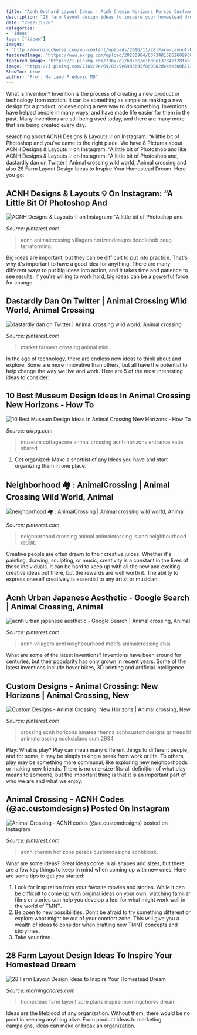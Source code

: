 ```yaml
---
title: "Acnh Orchard Layout Ideas - Acnh Chemin Horizons Persos Customdesigns Acnhkiosk"
description: "28 farm layout design ideas to inspire your homestead dream"
date: "2022-11-28"
categories:
- "ideas"
tags: ["ideas"]
images:
- "http://morningchores.com/wp-content/uploads/2016/11/28-Farm-Layout-Design-Ideas-to-Inspire-Your-Homestead-FB.jpg"
featuredImage: "https://www.akrpg.com/upload/20200904/6373481686260990019083762.png"
featured_image: "https://i.pinimg.com/736x/e1/b0/0e/e1b00e13734ef28f403aae52f717ef6c.jpg"
image: "https://i.pinimg.com/736x/9e/69/83/9e6983b95f8d0882de4de300b173a634.jpg"
ShowToc: true
author: "Prof. Mariano Predovic MD"
---
```



What is Invention?
Invention is the process of creating a new product or technology from scratch. It can be something as simple as making a new design for a product, or developing a new way to do something. Inventions have helped people in many ways, and have made life easier for them in the past. Many inventions are still being used today, and there are many more that are being created every day.

	

		
searching about ACNH Designs &amp; Layouts 💡 on Instagram: “A little bit of Photoshop and you've came to the right place. We have 8 Pictures about ACNH Designs &amp; Layouts 💡 on Instagram: “A little bit of Photoshop and like ACNH Designs &amp; Layouts 💡 on Instagram: “A little bit of Photoshop and, dastardly dan on Twitter | Animal crossing wild world, Animal crossing and also 28 Farm Layout Design Ideas to Inspire Your Homestead Dream. Here you go:
		
    
## ACNH Designs &amp; Layouts 💡 On Instagram: “A Little Bit Of Photoshop And

<img loading=lazy src="https://i.pinimg.com/736x/77/3c/a4/773ca40706c9c4e1d41e490a77c69dfe.jpg" onerror="this.onerror=null;this.src='https://tse4.mm.bing.net/th?id=OIP.6ejkKAqmsyn_KN7a3umZNQHaHa&amp;pid=15.1';" alt="ACNH Designs &amp; Layouts 💡 on Instagram: “A little bit of Photoshop and">

_Source: pinterest.com_

>acnh animalcrossing villagers horizondesigns doodlebob zeug terraforming. 

	

Big ideas are important, but they can be difficult to put into practice. That's why it's important to have a good idea for anything. There are many different ways to put big ideas into action, and it takes time and patience to see results. If you're willing to work hard, big ideas can be a powerful force for change.

    
## Dastardly Dan On Twitter | Animal Crossing Wild World, Animal Crossing

<img loading=lazy src="https://i.pinimg.com/736x/9e/69/83/9e6983b95f8d0882de4de300b173a634.jpg" onerror="this.onerror=null;this.src='https://tse3.mm.bing.net/th?id=OIP.C9fmQTB8cDIu_dGEZgpTXwHaEK&amp;pid=15.1';" alt="dastardly dan on Twitter | Animal crossing wild world, Animal crossing">

_Source: pinterest.com_

>market farmers crossing animal mini. 

	

In the age of technology, there are endless new ideas to think about and explore. Some are more innovative than others, but all have the potential to help change the way we live and work. Here are 5 of the most interesting ideas to consider: 

    
## 10 Best Museum Design Ideas In Animal Crossing New Horizons - How To

<img loading=lazy src="https://www.akrpg.com/upload/20200904/6373481686260990019083762.png" onerror="this.onerror=null;this.src='https://tse3.mm.bing.net/th?id=OIP.-6nyVsBZnSKwxOD5QK5DTQHaEJ&amp;pid=15.1';" alt="10 Best Museum Design Ideas In Animal Crossing New Horizons - How To">

_Source: akrpg.com_

>museum cottagecore animal crossing acnh horizons entrance katie shared. 

	

1. Get organized: Make a shortlist of any Ideas you have and start organizing them in one place.

    
## Neighborhood 🏘 : AnimalCrossing | Animal Crossing Wild World, Animal

<img loading=lazy src="https://i.pinimg.com/736x/69/7d/1f/697d1f2224d494eaec9d9a3b4f04a7b3.jpg" onerror="this.onerror=null;this.src='https://tse4.mm.bing.net/th?id=OIP.4gmfxV5FV7A44FAcpbpGGQHaER&amp;pid=15.1';" alt="neighborhood 🏘 : AnimalCrossing | Animal crossing wild world, Animal">

_Source: pinterest.com_

>neighborhood crossing animal animalcrossing island neighbourhood reddit. 

	

Creative people are often drawn to their creative juices. Whether it's painting, drawing, sculpting, or music, creativity is a constant in the lives of these individuals. It can be hard to keep up with all the new and exciting creative ideas out there, but the rewards are well worth it. The ability to express oneself creatively is essential to any artist or musician.

    
## Acnh Urban Japanese Aesthetic - Google Search | Animal Crossing, Animal

<img loading=lazy src="https://i.pinimg.com/736x/0a/15/a7/0a15a725957643cc900390054ec3938f.jpg" onerror="this.onerror=null;this.src='https://tse4.mm.bing.net/th?id=OIP.JD9s2e0Yh5QHd4qmB_9nUwHaEK&amp;pid=15.1';" alt="acnh urban japanese aesthetic - Google Search | Animal crossing, Animal">

_Source: pinterest.com_

>acnh villagers acnl neighbourhood motifs animalcrossing chai. 

	

What are some of the latest inventions?
Inventions have been around for centuries, but their popularity has only grown in recent years. Some of the latest inventions include hover bikes, 3D printing and artificial intelligence.

    
## Custom Designs - Animal Crossing: New Horizons | Animal Crossing, New

<img loading=lazy src="https://i.pinimg.com/736x/e1/b0/0e/e1b00e13734ef28f403aae52f717ef6c.jpg" onerror="this.onerror=null;this.src='https://tse2.mm.bing.net/th?id=OIP.QB2OLBl4G_MVNVJ7a9bGhwHaEK&amp;pid=15.1';" alt="Custom Designs - Animal Crossing: New Horizons | Animal crossing, New">

_Source: pinterest.com_

>crossing acnh horizons lunatea rhenna acnhcustomdesigns qr trees hi animalcrossing nooksisland sum 2934. 

	

Play: What is play?
Play can mean many different things to different people, and for some, it may be simply taking a break from work or life. To others, play may be something more communal, like exploring new neighborhoods or making new friends. There is no one-size-fits-all definition of what play means to someone, but the important thing is that it is an important part of who we are and what we enjoy.

    
## Animal Crossing - ACNH Codes (@ac.customdesigns) Posted On Instagram

<img loading=lazy src="https://i.pinimg.com/736x/1a/7a/a0/1a7aa0b07dc8e3c878d977727ebc794c.jpg" onerror="this.onerror=null;this.src='https://tse2.mm.bing.net/th?id=OIP.lqpiLPaJ0IAP94YxZVlWSwHaEK&amp;pid=15.1';" alt="Animal Crossing - ACNH codes (@ac.customdesigns) posted on Instagram">

_Source: pinterest.com_

>acnh chemin horizons persos customdesigns acnhkiosk. 

	

What are some ideas?
Great ideas come in all shapes and sizes, but there are a few key things to keep in mind when coming up with new ones. Here are some tips to get you started: 
1. Look for inspiration from your favorite movies and stories. While it can be difficult to come up with original ideas on your own, watching familiar films or stories can help you develop a feel for what might work well in the world of TMNT. 
2. Be open to new possibilities. Don’t be afraid to try something different or explore what might be out of your comfort zone. This will give you a wealth of ideas to consider when crafting new TMNT concepts and storylines. 
3. Take your time.

    
## 28 Farm Layout Design Ideas To Inspire Your Homestead Dream

<img loading=lazy src="http://morningchores.com/wp-content/uploads/2016/11/28-Farm-Layout-Design-Ideas-to-Inspire-Your-Homestead-FB.jpg" onerror="this.onerror=null;this.src='https://tse2.mm.bing.net/th?id=OIP.gsaR-8c2QuPsNW5Ww0AGpAHaD2&amp;pid=15.1';" alt="28 Farm Layout Design Ideas to Inspire Your Homestead Dream">

_Source: morningchores.com_

>homestead farm layout acre plans inspire morningchores dream. 

	

Ideas are the lifeblood of any organization. Without them, there would be no point in keeping anything alive. From product ideas to marketing campaigns, ideas can make or break an organization.

